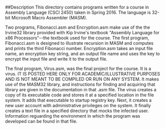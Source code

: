 ##Description
This directory contains programs written for a course in Assembly Language (CSCI 2450) taken in Spring 2016. The language is 32-bit Microsoft Macro Assembler (MASM). 

Two programs, Fibonacci.asm and Encryption.asm make use of the the Irvine32 library provided with Kip Irvine's textbook "Assembly Language for x86 Processors"--the textbook used for the course. The first program, Fibonacci.asm is designed to illustrate recursion in MASM and computes and prints the third Fibonacci number. Encryption.asm takes an input file name, an encryption key string, and an output file name and uses the key to encrypt the input file and write it to the output file. 

The final program, Virus.asm, was the final project for the course. It is a virus. IT IS POSTED HERE ONLY FOR ACADEMIC/ILLUSTRATIVE PURPOSES AND IS NOT MEANT TO BE COMPILED OR RUN ON ANY SYSTEM. It makes use of the MASM32 library, and instructions for finding and acquiring that library are given in the documentation in that .asm file. The virus creates a copy of its executable code and stores it at a specified location in the file system. It adds that executable to startup registry key. Next, it creates a new user account with administrative privileges on the system. It finally creates a text file in a specified directory that mocks the infected user. Information reguarding the environment in which the program was developed can be found in that file. 

